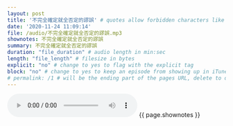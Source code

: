 ```yaml
---
layout: post
title: '不完全確定就全否定的謬誤' # quotes allow forbidden characters like the colon
date: '2020-11-24 11:09:14'
file: /audio/不完全確定就全否定的謬誤.mp3
shownotes: 不完全確定就全否定的謬誤
summary: 不完全確定就全否定的謬誤
duration: "file_duration" # audio length in min:sec
length: "file_length" # filesize in bytes
explicit: "no" # change to yes to flag with the explicit tag
block: "no" # change to yes to keep an episode from showing up in iTunes
# permalink: /1 # will be the ending part of the pages URL, delete to default to the title
---
```


<audio controls>
<source src="{{site.url}}{{site.baseurl}}{{ page.file }}" type="audio/x-mp3">
Your browser does not support the audio element.
</audio>
{{ page.shownotes }}
